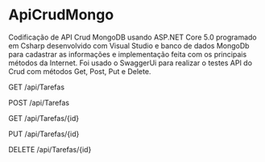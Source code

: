 # ApiCrudMongo

Codificação de API Crud MongoDB usando ASP.NET Core 5.0 programado em Csharp desenvolvido com Visual Studio e banco de dados MongoDb para cadastrar as informações e implementação 
feita com os principais métodos da Internet.
Foi usado o SwaggerUi para realizar o testes API do Crud com métodos Get, Post, Put e Delete.

GET
​/api​/Tarefas

POST
​/api​/Tarefas

GET
​/api​/Tarefas​/{id}

PUT
​/api​/Tarefas​/{id}

DELETE
​/api​/Tarefas​/{id}
